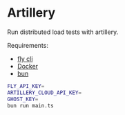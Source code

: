
# Artillery

Run distributed load tests with artillery.

Requirements:
- [fly cli](https://fly.io/docs/flyctl/) 
- [Docker](https://www.docker.com/)
- [bun](https://bun.sh/)


```bash
FLY_API_KEY=
ARTILLERY_CLOUD_API_KEY=
GHOST_KEY=
bun run main.ts
``````